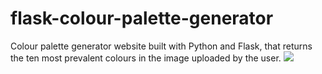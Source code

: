 # flask-colour-palette-generator
Colour palette generator website built with Python and Flask, that returns the ten most prevalent colours in the image uploaded by the user.
![](https://github.com/jennyscowcroft/flask-colour-palette-generator/blob/master/Colour%20Palette%20App.gif)
